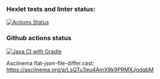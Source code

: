 ### Hexlet tests and linter status:
[![Actions Status](https://github.com/Katherini17/java-project-71/actions/workflows/hexlet-check.yml/badge.svg)](https://github.com/Katherini17/java-project-71/actions)
### Github actions status
[![Java CI with Gradle](https://github.com/Katherini17/java-project-71/actions/workflows/gradle.yml/badge.svg)](https://github.com/Katherini17/java-project-71/actions/workflows/gradle.yml)

Asciinema flat-json-file-differ.cast: https://asciinema.org/a/LsQTu3eu4AmX9k9PRMXJgdqbM